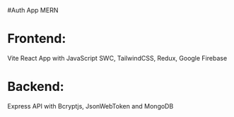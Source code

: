 #Auth App MERN
# Frontend: 
Vite React App with JavaScript SWC, TailwindCSS, Redux, Google Firebase

# Backend: 
Express API with Bcryptjs, JsonWebToken and MongoDB
